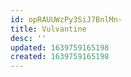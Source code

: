 ```yaml
---
id: opRAUUWzPy3SiJ7BnlMn-
title: Vulvantine
desc: ''
updated: 1639759165198
created: 1639759165198
---
```


